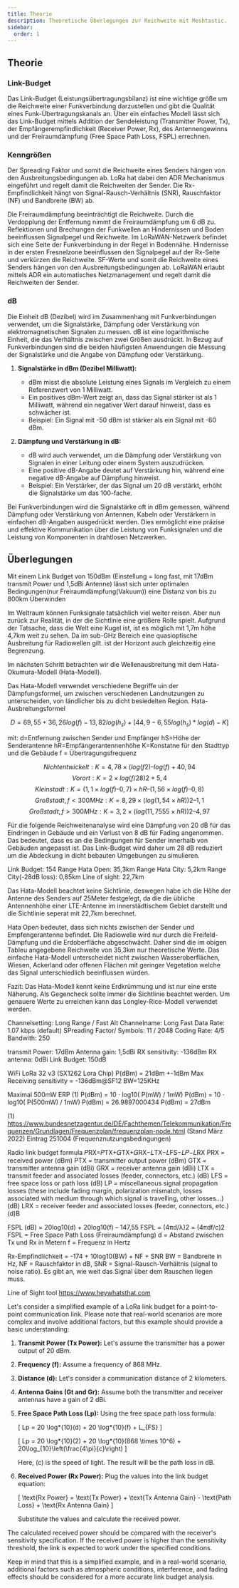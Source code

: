 ```yaml
---
title: Theorie
description: Theoretische Überlegungen zur Reichweite mit Meshtastic.
sidebar:
  order: 1
---
```


## Theorie

### Link-Budget

Das Link-Budget (Leistungsübertragungsbilanz) ist eine wichtige größe um die Reichweite einer Funkverbindung darzustellen und gibt die Qualität eines Funk-Übertragungskanals an.
Über ein einfaches Modell lässt sich das Link-Budget mittels Addition der Sendeleistung (Transmitter Power, Tx), der Empfängerempfindlichkeit (Receiver Power, Rx), des Antennengewinns und der Freiraumdämpfung (Free Space Path Loss, FSPL) errechnen.

### Kenngrößen

Der Spreading Faktor und somit die Reichweite eines Senders hängen von den Ausbreitungsbedingungen ab. LoRa hat dabei den ADR Mechanismus eingeführt und regelt damit die Reichweiten der Sender.
Die Rx-Empfindlichkeit hängt von Signal-Rausch-Verhältnis (SNR), Rauschfaktor (NF) und Bandbreite (BW) ab.

Die Freiraumdämpfung beeinträchtigt die Reichweite. Durch die Verdopplung der Entfernung nimmt die Freiraumdämpfung um 6 dB zu.
Reflektionen und Brechungen der Funkwellen an Hindernissen und Boden beeinflussen Signalpegel und Reichweite. Im LoRaWAN-Netzwerk befindet sich eine Seite der Funkverbindung in der Regel in Bodennähe.
Hindernisse in der ersten Fresnelzone beeinflussen den Signalpegel auf der Rx-Seite und verkürzen die Reichweite.
SF-Werte und somit die Reichweite eines Senders hängen von den Ausbreitungsbedingungen ab. LoRaWAN erlaubt mittels ADR ein automatisches Netzmanagement und regelt damit die Reichweiten der Sender.

### dB

Die Einheit dB (Dezibel) wird im Zusammenhang mit Funkverbindungen verwendet, um die Signalstärke, Dämpfung oder Verstärkung von elektromagnetischen Signalen zu messen. dB ist eine logarithmische Einheit, die das Verhältnis zwischen zwei Größen ausdrückt. In Bezug auf Funkverbindungen sind die beiden häufigsten Anwendungen die Messung der Signalstärke und die Angabe von Dämpfung oder Verstärkung.

1. **Signalstärke in dBm (Dezibel Milliwatt):**

   - dBm misst die absolute Leistung eines Signals im Vergleich zu einem Referenzwert von 1 Milliwatt.
   - Ein positives dBm-Wert zeigt an, dass das Signal stärker ist als 1 Milliwatt, während ein negativer Wert darauf hinweist, dass es schwächer ist.
   - Beispiel: Ein Signal mit -50 dBm ist stärker als ein Signal mit -60 dBm.

2. **Dämpfung und Verstärkung in dB:**
   - dB wird auch verwendet, um die Dämpfung oder Verstärkung von Signalen in einer Leitung oder einem System auszudrücken.
   - Eine positive dB-Angabe deutet auf Verstärkung hin, während eine negative dB-Angabe auf Dämpfung hinweist.
   - Beispiel: Ein Verstärker, der das Signal um 20 dB verstärkt, erhöht die Signalstärke um das 100-fache.

Bei Funkverbindungen wird die Signalstärke oft in dBm gemessen, während Dämpfung oder Verstärkung von Antennen, Kabeln oder Verstärkern in einfachen dB-Angaben ausgedrückt werden. Dies ermöglicht eine präzise und effektive Kommunikation über die Leistung von Funksignalen und die Leistung von Komponenten in drahtlosen Netzwerken.

## Überlegungen

Mit einem Link Budget von 150dBm (Einstellung = long fast, mit 17dBm transmit Power und 1,5dBi Antenne) lässt sich unter optimalen Bedingungen(nur Freiraumdämpfung(Vakuum)) eine Distanz von bis zu 800km Überwinden

Im Weltraum können Funksignale tatsächlich viel weiter reisen. Aber nun zurück zur Realität, in der die Sichtlinie eine größere Rolle spielt.
Aufgrund der Tatsache, dass die Welt eine Kugel ist, ist es möglich mit 1,7m höhe 4,7km weit zu sehen.
Da im sub-GHz Bereich eine quasioptische Ausbreitung für Radiowellen gilt. ist der Horizont auch gleichzeitig eine Begrenzung.

Im nächsten Schritt betrachten wir die Wellenausbreitung mit dem Hata-Okumura-Modell (Hata-Modell).

Das Hata-Modell verwendet verschiedene Begriffe uin der Dämpfungsformel, um zwischen verschiedenen Landnutzungen zu unterscheiden, von ländlicher bis zu dicht besiedelten Region.
Hata-Ausbreitungsformel

$$
   D=69,55+36,26log(f)-13,82log(h_s)+[44,9-6,55log(h_s)*log(d)-K]
$$

mit:
d=Entfernung zwischen Sender und Empfänger
hS=Höhe der Senderantenne
hR=Empfängerantennenhöhe
K=Konstatne für den Stadttyp und die Gebäude
f = Übertragungsfrequenz

$$ Nicht entwickelt: K = 4,78 × (log(f2) – log(f) + 40,94 $$
$$ Vorort: K = 2 × log(f/28)2 + 5,4 $$
$$ Kleinstadt: K = (1,1 × log(f) – 0,7) × hR – (1,56 × log(f) – 0,8) $$
$$ Großstadt, f < 300 MHz: K = 8,29 × (log(1,54 × hR))2 – 1,1 $$
$$ Großstadt, f > 300 MHz: K = 3,2 × (log(11,7555 × hR))2 – 4,97 $$

Für die folgende Reichweitenanalyse wird eine Dämpfung von 20 dB für das Eindringen in Gebäude und ein Verlust von 8 dB für Fading angenommen. Das bedeutet, dass es an die Bedingungen für Sender innerhalb von Gebäuden angepasst ist. Das Link-Budget wird daher um 28 dB reduziert um die Abdeckung in dicht bebauten Umgebungen zu simulieren.

Link Budget: 154
Range Hata Open: 35,3km
Range Hata City: 5,2km
Range City(-28dB loss): 0,85km
Line of sight: 22,7km

Das Hata-Modell beachtet keine Sichtlinie, deswegen habe ich die Höhe der Antenne des Senders auf 25Meter festgelegt, da die die übliche Antennenhöhe einer LTE-Antenne im innerstädtischem Gebiet darstellt und die Sichtlinie seperat mit 22,7km berechnet.

Hata Open bedeutet, dass sich nichts zwischen der Sender und Empfengerantenne befindet. Die Radiowelle wird nur durch die Freifeld-Dämpfung und die Erdoberfläche abgeschwächt. Daher sind die im obigen Tableu angegebene Reichweite von 35,3km nur theoretische Werte.
Das einfache Hata-Modell unterscheidet nicht zwischen Wasseroberflächen, Wiesen, Ackerland oder offenen Flächen mit geringer Vegetation welche das Signal unterschiedlich beeinflussen würden.

Fazit: Das Hata-Modell kennt keine Erdkrümmung und ist nur eine erste Näherung. Als Gegencheck sollte immer die Sichtlinie beachtet werden. Um genauere Werte zu erreichen kann das Longley-Rice-Modell verwendet werden.

Channelsetting: Long Range / Fast
Alt Channelname: Long Fast
Data Rate: 1.07 kbps (default)
SPreading Factor/ Symbols: 11 / 2048
Coding Rate: 4/5
Bandwith: 250

transmit Power: 17dBm
Antenna gain: 1,5dBi
RX sensitivity: -136dBm
RX antenna: 0dBi
Link Budget: 150dB

WiFi LoRa 32 v3 (SX1262 Lora Chip)
P(dBm) = 21dBm +-1dBm
Max Receiving sensitivity = -136dBm@SF12 BW=125KHz

Maximal 500mW ERP (1)
P(dBm) = 10 ⋅ log10( P(mW) / 1mW)
P(dBm) = 10 ⋅ log10( P(500mW) / 1mW)
P(dBm) = 26.9897000434
P(dBm) = 27dBm

(1) <https://www.bundesnetzagentur.de/DE/Fachthemen/Telekommunikation/Frequenzen/Grundlagen/Frequenzplan/frequenzplan-node.html>
(Stand März 2022) Eintrag 251004 (Frequenznutzungsbedingungen)

Radio link budget formula
𝑃RX=𝑃TX+𝐺TX+𝐺RX−𝐿TX−𝐿FS−𝐿𝑃−𝐿RX
PRX = received power (dBm)
PTX = transmitter output power (dBm)
GTX = transmitter antenna gain (dBi)
GRX = receiver antenna gain (dBi)
LTX = transmit feeder and associated losses (feeder, connectors, etc.) (dB)
LFS = free space loss or path loss (dB)
LP = miscellaneous signal propagation losses (these include fading margin, polarization mismatch, losses associated with medium through which signal is travelling, other losses...) (dB)
LRX = receiver feeder and associated losses (feeder, connectors, etc.) (d)B

FSPL (dB) = 20log10(d) + 20log10(f) – 147,55
FSPL = (4πd/λ)2 = (4πdf/c)2
FSPL = Free Space Path Loss (Freiraumdämpfung)
d = Abstand zwischen Tx und Rx in Metern
f = Frequenz in Hertz

Rx-Empfindlichkeit = -174 + 10log10(BW) + NF + SNR
BW = Bandbreite in Hz,
NF = Rauschfaktor in dB,
SNR = Signal-Rausch-Verhältnis (signal to noise ratio). Es gibt an, wie weit das Signal über
dem Rauschen liegen muss.

Line of Sight tool
<https://www.heywhatsthat.com>

Let's consider a simplified example of a LoRa link budget for a point-to-point communication link. Please note that real-world scenarios are more complex and involve additional factors, but this example should provide a basic understanding:

1. **Transmit Power (Tx Power):** Let's assume the transmitter has a power output of 20 dBm.

2. **Frequency (f):** Assume a frequency of 868 MHz.

3. **Distance (d):** Let's consider a communication distance of 2 kilometers.

4. **Antenna Gains (Gt and Gr):** Assume both the transmitter and receiver antennas have a gain of 2 dBi.

5. **Free Space Path Loss (Lp):** Using the free space path loss formula:

   \[ Lp = 20 \log*{10}(d) + 20 \log*{10}(f) + L\_{FS} \]

   \[ Lp = 20 \log*{10}(2) + 20 \log*{10}(868 \times 10^6) + 20\log\_{10}\left(\frac{4\pi}{c}\right) \]

   Here, \(c\) is the speed of light. The result will be the path loss in dB.

6. **Received Power (Rx Power):** Plug the values into the link budget equation:

   \[ \text{Rx Power} = \text{Tx Power} + \text{Tx Antenna Gain} - \text{Path Loss} + \text{Rx Antenna Gain} \]

   Substitute the values and calculate the received power.

The calculated received power should be compared with the receiver's sensitivity specification. If the received power is higher than the sensitivity threshold, the link is expected to work under the specified conditions.

Keep in mind that this is a simplified example, and in a real-world scenario, additional factors such as atmospheric conditions, interference, and fading effects should be considered for a more accurate link budget analysis.
